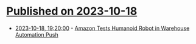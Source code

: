 # [Published on 2023-10-18](index.md)

* [2023-10-18, 19:20:00](https://hardware.slashdot.org/story/23/10/18/1836226/amazon-tests-humanoid-robot-in-warehouse-automation-push?utm_source=rss1.0mainlinkanon&utm_medium=feed) - [Amazon Tests Humanoid Robot in Warehouse Automation Push](https://hardware.slashdot.org/story/23/10/18/1836226/amazon-tests-humanoid-robot-in-warehouse-automation-push?utm_source=rss1.0mainlinkanon&utm_medium=feed)
